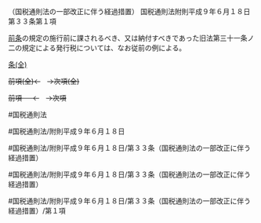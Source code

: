 （国税通則法の一部改正に伴う経過措置）
国税通則法附則平成９年６月１８日第３３条第１項

[前条](国税通則法＿＿＿＿附則平成９年６月１８日第３２条第１項)の規定の施行前に課されるべき、又は納付すべきであった旧法第三十一条ノ二の規定による発行税については、なお従前の例による。

[条(全)](国税通則法＿＿＿＿附則平成９年６月１８日第３３条_.md)

~~前項(全)←~~　~~→次項(全)~~

~~前項 　 ←~~　~~→次項~~



#国税通則法

#国税通則法/附則平成９年６月１８日

#国税通則法/附則平成９年６月１８日/第３３条（国税通則法の一部改正に伴う経過措置）

#国税通則法/附則平成９年６月１８日/第３３条（国税通則法の一部改正に伴う経過措置）

#国税通則法/附則平成９年６月１８日/第３３条（国税通則法の一部改正に伴う経過措置）/第１項

